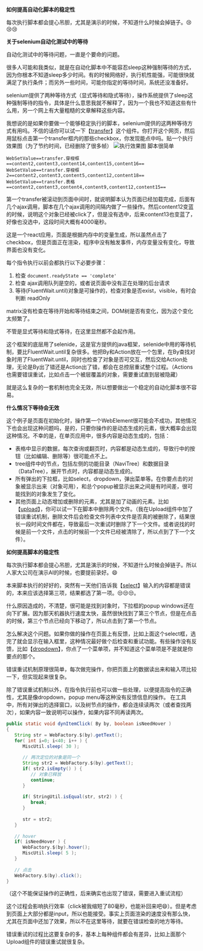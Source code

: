 **如何提高自动化脚本的稳定性**

每次执行脚本都会提心吊胆，尤其是演示的时候，不知道什么时候会掉链子。:cry::cry::cry:

**关于selenium自动化测试中的等待**

自动化测试中的等待问题，一直是个要命的问题。

很多人可能和我类似，就是在自动化脚本中不能容忍sleep这种强制等待的方式，因为你根本不知道sleep多少时间。有的时候网络好，执行机性能强，可能很快就满足了执行条件；而另外一些时间，可能你指定的等待时间，系统还没准备好。

selenium提供了两种等待方式（显式等待和隐式等待），操作系统提供了sleep这种强制等待的指令，具体是什么意思我就不解释了，因为一个我也不知道这些有什么用，另一个网上有大量粗糙的文章解释这些内容。

我想说的是如果你要做一个能够稳定执行的脚本，selenium提供的这两种等待方式有用吗。不信的话你可以试一下【[transfer](https://ant-design.antgroup.com/components/transfer-cn)】这个组件。你打开这个网页，然后用鼠标点击第一个transfer框内的那些checkbox，你发现能点中吗。贴一个执行效果图（为了节约时间，已经删除了很多帧）
![执行效果图](https://raw.gitmirror.com/skywoo0128/willing/main/doc/web/skill/wait/wait.gif "执行效果图")
脚本很简单
```
WebSetValue==transfer.穿梭框==content2,content3,content14,content15,content16==
WebSetValue==transfer.穿梭框2==content2,content3,content5,content12,content18==
WebSetValue==transfer.表格==content2,content3,content4,content9,content12,content15==
```
第一个transfer被滚动到页面中间时，就说明脚本认为页面已经加载完成，后面有几个ajax调用，脚本在几个ajax调用的间隔内做了一些操作。然后content12变蓝的时候，说明这个对象已经被click了，但是没有选中，后来content13也变蓝了，好像也没选中，这段时间大概有4000毫秒。

这是一个react应用，页面是根据内存中的变量生成，所以虽然点击了checkbox，但是页面正在渲染，程序中没有触发事件，内存变量没有变化，导致界面也没有变化。


每个指令执行以前会都执行以下必要步骤：
1. 检查 `document.readyState == 'complete'`
2. 检查 ajax调用队列是空的，或者说页面中没有正在处理的后台请求
3. 等待(FluentWait.until)对象是可操作的，检查对象是否exist，visible，有时会判断 readOnly

matrix没有检查在等待开始和等待结束之间，DOM树是否有变化，因为这个变化太频繁了。

不管是显式等待和隐式等待，在这里显然都不会起作用。

这个框架的底层用了selenide，这是官方提供的java框架，selenide中用的等待机制，要比FluentWait.until复杂很多。他把By和Action放在一个包里，在By查找对象时用了FluentWait.until，同时也检查了对象是否可交互，然后交给Action处理，无论是By出了错还是Action出了错，都会在总控层重试整个过程。（Actions也需要错误重试，比如点击一个被层覆盖的对象，需要重试直到层被隐藏）

就是这么复杂的一套机制也完全无效，所以想要做出一个稳定的自动化脚本很不容易。

**什么情况下等待会无效**

这个例子是页面在初始化时，操作第一个WebElement很可能会不成功，其他情况下也会出现这种问题吗，是的，只要你操作的是动态生成的元素，很大概率会出现这种情况。不幸的是，在单页应用中，很多内容是动态生成的，包括：
- 表格中显示的数据，每次查询或翻页时，内容都是动态生成的，导致行中的按钮（比如编辑、删除等）很可能点不上。
- tree组件中的节点，包括左侧的功能目录（NaviTree）和数据目录（DataTree），展开节点时，内容都是动态生成的。
- 所有弹出的下拉框，比如select，dropdown，弹出菜单等。在你要点击的对象被显示出来（对象可用），和总个popup被显示出来之间是有时间差，很可能找到的对象发生了变化。
- 其他页面上动态增加或删除的元素，尤其是加了动画的元素。比如【[upload](https://ant-design.antgroup.com/components/upload-cn)】，你可以试一下在脚本中删除两个文件。（我在Upload组件中加了错误重试机制，删除文件后会检查文件列表中文件是否真的被删除了，结果很长一段时间文件都在，导致最后一次重试时删除了下一个文件。或者说找的时候是前一个文件，点击的时候前一个文件已经被清除了，所以点到了下一个文件）。

**如何提高脚本的稳定性**

每次执行脚本都会提心吊胆，尤其是演示的时候，不知道什么时候会掉链子。所以人家大公司在演示AI的时候，也要提前录好。:smile:

本来脚本执行的好好的，突然有一天他们告诉我【[select](https://element.eleme.cn/#/zh-CN/component/select)】输入的内容都是错误的，本来应该选择第三项，结果都选了第一项。:unamused::unamused::unamused:。

什么原因造成的，不清楚，很可能是找到对象时，下拉框的popup windows还在向下扩展。因为那天机器执行速度太快，虽然很快找到了第三个节点，但是在点击的时候，第三个节点已经向下移动了，所以点击到了第一个节点。

怎么解决这个问题。如果你做的操作在页面上有反馈，比如上面这个select框，选完了就会显示在输入框里，这种情况最好做个后检查和重试功能。有些操作没有反馈，比如【[dropdown](hhttps://element.eleme.cn/#/zh-CN/component/dropdown)】，你点了一个菜单项，并不知道这个菜单项是不是就是你要点的那个。

错误重试机制原理很简单，每次做完操作，你把页面上的数据读出来和输入项比较一下，但实现起来很复杂。

除了错误重试机制以外，在指令执行前也可以做一些处理，以便提高指令的正确性，尤其是像dropdown，popup menu等这种没有反馈信息的操作。
在工具中，所有对弹出的选择窗口，以及树节点的操作，都会连续读两次（或者查找两次），如果内容一致说明可以操作，如果内容不同再读两次。

```java
public static void dynItemClick( By by, boolean isNeedHover )
{
   String str = WebFactory.$(by).getText();
   for( int i=0; i<40; i++ ) {
      MiscUtil.sleep( 30 );
      
      // 两次定位的对象是同一个
      String str2 = WebFactory.$(by).getText();
      if( str2.isEmpty() ) {
         // 对象已释放
         continue;
      }
      
      if( StringUtil.isEqual(str, str2) ) {
         break;
      }
      
      str = str2;
   }
   
   // hover
   if( isNeedHover ) {
      WebFactory.$(by).hover();
      MiscUtil.sleep( 5 );
   }
   
   // 点击
   WebFactory.$(by).click();
}
```

（这个不能保证操作的正确性，后来确实也出现了错误，需要进入重试流程）

这个过程会影响执行效率（click被我缩短了80毫秒，也能补回来吧:smile:）。但是考虑到页面上大部分都是input，所以也能接受。事实上页面渲染的速度没有那么快，尤其在页面中还加了效果，所以不在这里等待，就要在错误检查的地方等待。

错误重试的过程比这要复杂的多，基本上每种组件都会有差异，比如上面那个Upload组件的错误重试就很复杂。


